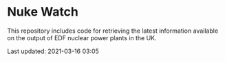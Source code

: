 # Nuke Watch

This repository includes code for retrieving the latest information available on the output of EDF nuclear power plants in the UK.

Last updated: 2021-03-16 03:05